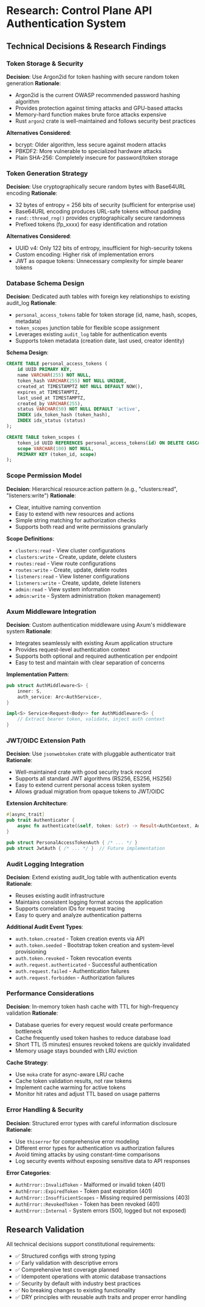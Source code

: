 # Research: Control Plane API Authentication System

## Technical Decisions & Research Findings

### Token Storage & Security

**Decision**: Use Argon2id for token hashing with secure random token generation
**Rationale**:
- Argon2id is the current OWASP recommended password hashing algorithm
- Provides protection against timing attacks and GPU-based attacks
- Memory-hard function makes brute force attacks expensive
- Rust `argon2` crate is well-maintained and follows security best practices

**Alternatives Considered**:
- bcrypt: Older algorithm, less secure against modern attacks
- PBKDF2: More vulnerable to specialized hardware attacks
- Plain SHA-256: Completely insecure for password/token storage

### Token Generation Strategy

**Decision**: Use cryptographically secure random bytes with Base64URL encoding
**Rationale**:
- 32 bytes of entropy = 256 bits of security (sufficient for enterprise use)
- Base64URL encoding produces URL-safe tokens without padding
- `rand::thread_rng()` provides cryptographically secure randomness
- Prefixed tokens (fp_xxxx) for easy identification and rotation

**Alternatives Considered**:
- UUID v4: Only 122 bits of entropy, insufficient for high-security tokens
- Custom encoding: Higher risk of implementation errors
- JWT as opaque tokens: Unnecessary complexity for simple bearer tokens

### Database Schema Design

**Decision**: Dedicated auth tables with foreign key relationships to existing audit_log
**Rationale**:
- `personal_access_tokens` table for token storage (id, name, hash, scopes, metadata)
- `token_scopes` junction table for flexible scope assignment
- Leverages existing `audit_log` table for authentication events
- Supports token metadata (creation date, last used, creator identity)

**Schema Design**:
```sql
CREATE TABLE personal_access_tokens (
    id UUID PRIMARY KEY,
    name VARCHAR(255) NOT NULL,
    token_hash VARCHAR(255) NOT NULL UNIQUE,
    created_at TIMESTAMPTZ NOT NULL DEFAULT NOW(),
    expires_at TIMESTAMPTZ,
    last_used_at TIMESTAMPTZ,
    created_by VARCHAR(255),
    status VARCHAR(50) NOT NULL DEFAULT 'active',
    INDEX idx_token_hash (token_hash),
    INDEX idx_status (status)
);

CREATE TABLE token_scopes (
    token_id UUID REFERENCES personal_access_tokens(id) ON DELETE CASCADE,
    scope VARCHAR(100) NOT NULL,
    PRIMARY KEY (token_id, scope)
);
```

### Scope Permission Model

**Decision**: Hierarchical resource:action pattern (e.g., "clusters:read", "listeners:write")
**Rationale**:
- Clear, intuitive naming convention
- Easy to extend with new resources and actions
- Simple string matching for authorization checks
- Supports both read and write permissions granularly

**Scope Definitions**:
- `clusters:read` - View cluster configurations
- `clusters:write` - Create, update, delete clusters
- `routes:read` - View route configurations
- `routes:write` - Create, update, delete routes
- `listeners:read` - View listener configurations
- `listeners:write` - Create, update, delete listeners
- `admin:read` - View system information
- `admin:write` - System administration (token management)

### Axum Middleware Integration

**Decision**: Custom authentication middleware using Axum's middleware system
**Rationale**:
- Integrates seamlessly with existing Axum application structure
- Provides request-level authentication context
- Supports both optional and required authentication per endpoint
- Easy to test and maintain with clear separation of concerns

**Implementation Pattern**:
```rust
pub struct AuthMiddleware<S> {
    inner: S,
    auth_service: Arc<AuthService>,
}

impl<S> Service<Request<Body>> for AuthMiddleware<S> {
    // Extract bearer token, validate, inject auth context
}
```

### JWT/OIDC Extension Path

**Decision**: Use `jsonwebtoken` crate with pluggable authenticator trait
**Rationale**:
- Well-maintained crate with good security track record
- Supports all standard JWT algorithms (RS256, ES256, HS256)
- Easy to extend current personal access token system
- Allows gradual migration from opaque tokens to JWT/OIDC

**Extension Architecture**:
```rust
#[async_trait]
pub trait Authenticator {
    async fn authenticate(&self, token: &str) -> Result<AuthContext, AuthError>;
}

pub struct PersonalAccessTokenAuth { /* ... */ }
pub struct JwtAuth { /* ... */ }  // Future implementation
```

### Audit Logging Integration

**Decision**: Extend existing audit_log table with authentication events
**Rationale**:
- Reuses existing audit infrastructure
- Maintains consistent logging format across the application
- Supports correlation IDs for request tracing
- Easy to query and analyze authentication patterns

**Additional Audit Event Types**:
- `auth.token.created` - Token creation events via API
- `auth.token.seeded` - Bootstrap token creation and system-level provisioning
- `auth.token.revoked` - Token revocation events
- `auth.request.authenticated` - Successful authentication
- `auth.request.failed` - Authentication failures
- `auth.request.forbidden` - Authorization failures

### Performance Considerations

**Decision**: In-memory token hash cache with TTL for high-frequency validation
**Rationale**:
- Database queries for every request would create performance bottleneck
- Cache frequently used token hashes to reduce database load
- Short TTL (5 minutes) ensures revoked tokens are quickly invalidated
- Memory usage stays bounded with LRU eviction

**Cache Strategy**:
- Use `moka` crate for async-aware LRU cache
- Cache token validation results, not raw tokens
- Implement cache warming for active tokens
- Monitor hit rates and adjust TTL based on usage patterns

### Error Handling & Security

**Decision**: Structured error types with careful information disclosure
**Rationale**:
- Use `thiserror` for comprehensive error modeling
- Different error types for authentication vs authorization failures
- Avoid timing attacks by using constant-time comparisons
- Log security events without exposing sensitive data to API responses

**Error Categories**:
- `AuthError::InvalidToken` - Malformed or invalid token (401)
- `AuthError::ExpiredToken` - Token past expiration (401)
- `AuthError::InsufficientScopes` - Missing required permissions (403)
- `AuthError::RevokedToken` - Token has been revoked (401)
- `AuthError::Internal` - System errors (500, logged but not exposed)

## Research Validation

All technical decisions support constitutional requirements:
- ✅ Structured configs with strong typing
- ✅ Early validation with descriptive errors
- ✅ Comprehensive test coverage planned
- ✅ Idempotent operations with atomic database transactions
- ✅ Security by default with industry best practices
- ✅ No breaking changes to existing functionality
- ✅ DRY principles with reusable auth traits and proper error handling